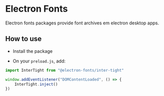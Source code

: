 # Electron Fonts

Electron fonts packages provide font archives em electron desktop apps.

## How to use

* Install the package

* On your `preload.js`, add:

```ts
import InterTight from "@electron-fonts/inter-tight"

window.addEventListener("DOMContentLoaded", () => {
    InterTight.inject()
})
```